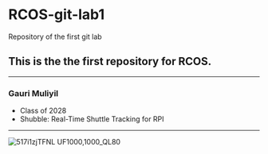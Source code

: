 # RCOS-git-lab1
Repository of the first git lab


## This is the the first repository for RCOS.

--- 
### Gauri Muliyil 
- Class of 2028
- Shubble: Real-Time Shuttle Tracking for RPI
---

![517i1zjTFNL _UF1000,1000_QL80_](https://github.com/user-attachments/assets/b5b42c17-e74c-419c-bf42-19230edca2be)
